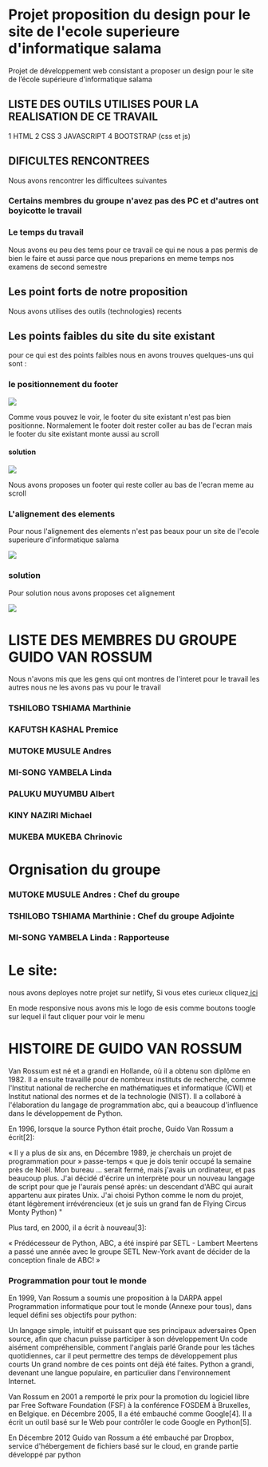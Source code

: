 # Projet proposition du design pour le site de l'ecole superieure d'informatique salama
Projet de développement web consistant a proposer un design pour le site de l’école supérieure d'informatique salama


## LISTE DES OUTILS UTILISES POUR LA REALISATION DE CE TRAVAIL

1 HTML
2 CSS
3 JAVASCRIPT
4 BOOTSTRAP (css et js)

## DIFICULTES RENCONTREES

Nous avons rencontrer les difficultees suivantes
### Certains membres du groupe n'avez pas des PC et d'autres ont boyicotte le travail

### Le temps du travail
Nous avons eu peu des tems pour ce travail ce qui ne nous a pas permis de bien le faire et aussi parce que nous preparions en meme temps nos examens de second semestre

## Les point forts de notre proposition

Nous avons utilises des outils (technologies) recents

## Les points faibles du site du site existant
pour ce qui est des points faibles nous en avons trouves quelques-uns qui sont :

### le positionnement du footer
<img src="./asset/img/newsImg/footerDefaut.png">

Comme vous pouvez le voir, le footer du site existant n'est pas bien positionne.
Normalement le footer doit rester coller au bas de l'ecran mais le footer du site existant monte aussi au scroll

#### solution 

<img src="./asset/img/newsImg/solutionFooter.png">

Nous avons proposes un footer qui reste coller au bas de l'ecran meme au scroll 



### L'alignement des elements

Pour nous l'alignement des elements n'est pas beaux pour un site de l'ecole superieure d'informatique salama

<img src="./asset/img/newsImg/alignementDefaut.png">

### solution 

Pour solution nous avons proposes cet alignement 

<img src="./asset/img/newsImg/solutionAlignement.png">


# LISTE DES MEMBRES DU GROUPE GUIDO VAN ROSSUM

Nous n'avons mis que les gens qui ont montres de l'interet pour le travail les autres nous ne les avons pas vu pour le travail
### TSHILOBO TSHIAMA Marthinie
### KAFUTSH KASHAL Premice
### MUTOKE MUSULE Andres
### MI-SONG YAMBELA Linda
### PALUKU MUYUMBU Albert
### KINY NAZIRI Michael
### MUKEBA MUKEBA Chrinovic

# Orgnisation du groupe

### MUTOKE MUSULE Andres : Chef du groupe
### TSHILOBO TSHIAMA Marthinie : Chef du groupe Adjointe
### MI-SONG YAMBELA Linda : Rapporteuse


# Le site:
nous avons deployes notre projet sur netlify,
Si vous etes curieux cliquez<a href="https://propositiondesigneesis.netlify.app/"> ici</a>

En mode responsive nous avons mis le logo de esis comme boutons toogle sur lequel il faut cliquer pour voir le menu


# HISTOIRE DE GUIDO VAN ROSSUM

Van Rossum est né et a grandi en Hollande, où il a obtenu son diplôme en 1982. Il a ensuite travaillé pour de nombreux instituts de recherche, comme l'Institut national de recherche en mathématiques et informatique (CWI) et Institut national des normes et de la technologie (NIST). Il a collaboré à l'élaboration du langage de programmation abc, qui a beaucoup d'influence dans le développement de Python.

En 1996, lorsque la source Python était proche, Guido Van Rossum a écrit[2]:

« Il y a plus de six ans, en Décembre 1989, je cherchais un projet de programmation pour » passe-temps « que je dois tenir occupé la semaine près de Noël. Mon bureau ... serait fermé, mais j'avais un ordinateur, et pas beaucoup plus. J'ai décidé d'écrire un interprète pour un nouveau langage de script pour que je l'aurais pensé après: un descendant d'ABC qui aurait appartenu aux pirates Unix. J'ai choisi Python comme le nom du projet, étant légèrement irrévérencieux (et je suis un grand fan de Flying Circus Monty Python) "

Plus tard, en 2000, il a écrit à nouveau[3]:

« Prédécesseur de Python, ABC, a été inspiré par SETL - Lambert Meertens a passé une année avec le groupe SETL New-York avant de décider de la conception finale de ABC! »

### Programmation pour tout le monde

En 1999, Van Rossum a soumis une proposition à la DARPA appel Programmation informatique pour tout le monde (Annexe pour tous), dans lequel défini ses objectifs pour python:

Un langage simple, intuitif et puissant que ses principaux adversaires
Open source, afin que chacun puisse participer à son développement
Un code aisément compréhensible, comment l'anglais parlé
Grande pour les tâches quotidiennes, car il peut permettre des temps de développement plus courts
Un grand nombre de ces points ont déjà été faites. Python a grandi, devenant une langue populaire, en particulier dans l'environnement Internet.

Van Rossum en 2001 a remporté le prix pour la promotion du logiciel libre par Free Software Foundation (FSF) à la conférence FOSDEM à Bruxelles, en Belgique. en Décembre 2005, Il a été embauché comme Google[4]. Il a écrit un outil basé sur le Web pour contrôler le code Google en Python[5].

En Décembre 2012 Guido van Rossum a été embauché par Dropbox, service d'hébergement de fichiers basé sur le cloud, en grande partie développé par python